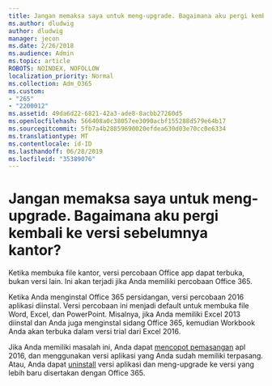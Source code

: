 ```yaml
---
title: Jangan memaksa saya untuk meng-upgrade. Bagaimana aku pergi kembali ke versi sebelumnya kantor?
ms.author: dludwig
author: dludwig
manager: jecon
ms.date: 2/26/2018
ms.audience: Admin
ms.topic: article
ROBOTS: NOINDEX, NOFOLLOW
localization_priority: Normal
ms.collection: Adm_O365
ms.custom:
- "265"
- "2200012"
ms.assetid: 49da6d22-6821-42a3-ade8-8acbb27260d5
ms.openlocfilehash: 566408a0c38057ee3090acbf155288d579e64b17
ms.sourcegitcommit: 5fb7a4b28859690020efdea630d03e70cc0e6334
ms.translationtype: MT
ms.contentlocale: id-ID
ms.lasthandoff: 06/28/2019
ms.locfileid: "35389076"
---
```

# <a name="dont-force-me-to-upgrade-how-do-i-go-back-to-the-previous-office-version"></a>Jangan memaksa saya untuk meng-upgrade. Bagaimana aku pergi kembali ke versi sebelumnya kantor?

Ketika membuka file kantor, versi percobaan Office app dapat terbuka, bukan versi lain. Ini akan terjadi jika Anda memiliki percobaan Office 365.
  
Ketika Anda menginstal Office 365 persidangan, versi percobaan 2016 aplikasi diinstal. Versi percobaan ini menjadi default untuk membuka file Word, Excel, dan PowerPoint. Misalnya, jika Anda memiliki Excel 2013 diinstal dan Anda juga menginstal sidang Office 365, kemudian Workbook Anda akan terbuka dalam versi trial dari Excel 2016.
  
Jika Anda memiliki masalah ini, Anda dapat [mencopot pemasangan](https://support.office.com/article/9dd49b83-264a-477a-8fcc-2fdf5dbf61d8.aspx) apl 2016, dan menggunakan versi aplikasi yang Anda sudah memiliki terpasang. Atau, Anda dapat [uninstall](https://support.office.com/article/9dd49b83-264a-477a-8fcc-2fdf5dbf61d8.aspx) versi aplikasi dan meng-upgrade ke versi yang lebih baru disertakan dengan Office 365.

